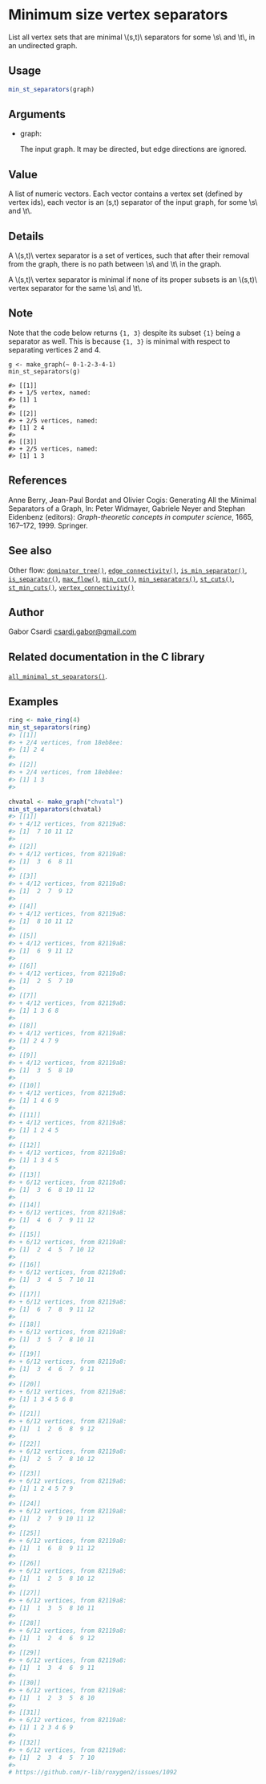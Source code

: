 # Minimum size vertex separators

List all vertex sets that are minimal \\(s,t)\\ separators for some
\\s\\ and \\t\\, in an undirected graph.

## Usage

``` r
min_st_separators(graph)
```

## Arguments

- graph:

  The input graph. It may be directed, but edge directions are ignored.

## Value

A list of numeric vectors. Each vector contains a vertex set (defined by
vertex ids), each vector is an (s,t) separator of the input graph, for
some \\s\\ and \\t\\.

## Details

A \\(s,t)\\ vertex separator is a set of vertices, such that after their
removal from the graph, there is no path between \\s\\ and \\t\\ in the
graph.

A \\(s,t)\\ vertex separator is minimal if none of its proper subsets is
an \\(s,t)\\ vertex separator for the same \\s\\ and \\t\\.

## Note

Note that the code below returns `{1, 3}` despite its subset `{1}` being
a separator as well. This is because `{1, 3}` is minimal with respect to
separating vertices 2 and 4.

    g <- make_graph(~ 0-1-2-3-4-1)
    min_st_separators(g)

    #> [[1]]
    #> + 1/5 vertex, named:
    #> [1] 1
    #>
    #> [[2]]
    #> + 2/5 vertices, named:
    #> [1] 2 4
    #>
    #> [[3]]
    #> + 2/5 vertices, named:
    #> [1] 1 3

## References

Anne Berry, Jean-Paul Bordat and Olivier Cogis: Generating All the
Minimal Separators of a Graph, In: Peter Widmayer, Gabriele Neyer and
Stephan Eidenbenz (editors): *Graph-theoretic concepts in computer
science*, 1665, 167–172, 1999. Springer.

## See also

Other flow:
[`dominator_tree()`](https://r.igraph.org/reference/dominator_tree.md),
[`edge_connectivity()`](https://r.igraph.org/reference/edge_connectivity.md),
[`is_min_separator()`](https://r.igraph.org/reference/is_min_separator.md),
[`is_separator()`](https://r.igraph.org/reference/is_separator.md),
[`max_flow()`](https://r.igraph.org/reference/max_flow.md),
[`min_cut()`](https://r.igraph.org/reference/min_cut.md),
[`min_separators()`](https://r.igraph.org/reference/min_separators.md),
[`st_cuts()`](https://r.igraph.org/reference/st_cuts.md),
[`st_min_cuts()`](https://r.igraph.org/reference/st_min_cuts.md),
[`vertex_connectivity()`](https://r.igraph.org/reference/vertex_connectivity.md)

## Author

Gabor Csardi <csardi.gabor@gmail.com>

## Related documentation in the C library

[`all_minimal_st_separators()`](https://igraph.org/c/html/latest/igraph-Separators.html#igraph_all_minimal_st_separators).

## Examples

``` r
ring <- make_ring(4)
min_st_separators(ring)
#> [[1]]
#> + 2/4 vertices, from 18eb8ee:
#> [1] 2 4
#> 
#> [[2]]
#> + 2/4 vertices, from 18eb8ee:
#> [1] 1 3
#> 

chvatal <- make_graph("chvatal")
min_st_separators(chvatal)
#> [[1]]
#> + 4/12 vertices, from 82119a8:
#> [1]  7 10 11 12
#> 
#> [[2]]
#> + 4/12 vertices, from 82119a8:
#> [1]  3  6  8 11
#> 
#> [[3]]
#> + 4/12 vertices, from 82119a8:
#> [1]  2  7  9 12
#> 
#> [[4]]
#> + 4/12 vertices, from 82119a8:
#> [1]  8 10 11 12
#> 
#> [[5]]
#> + 4/12 vertices, from 82119a8:
#> [1]  6  9 11 12
#> 
#> [[6]]
#> + 4/12 vertices, from 82119a8:
#> [1]  2  5  7 10
#> 
#> [[7]]
#> + 4/12 vertices, from 82119a8:
#> [1] 1 3 6 8
#> 
#> [[8]]
#> + 4/12 vertices, from 82119a8:
#> [1] 2 4 7 9
#> 
#> [[9]]
#> + 4/12 vertices, from 82119a8:
#> [1]  3  5  8 10
#> 
#> [[10]]
#> + 4/12 vertices, from 82119a8:
#> [1] 1 4 6 9
#> 
#> [[11]]
#> + 4/12 vertices, from 82119a8:
#> [1] 1 2 4 5
#> 
#> [[12]]
#> + 4/12 vertices, from 82119a8:
#> [1] 1 3 4 5
#> 
#> [[13]]
#> + 6/12 vertices, from 82119a8:
#> [1]  3  6  8 10 11 12
#> 
#> [[14]]
#> + 6/12 vertices, from 82119a8:
#> [1]  4  6  7  9 11 12
#> 
#> [[15]]
#> + 6/12 vertices, from 82119a8:
#> [1]  2  4  5  7 10 12
#> 
#> [[16]]
#> + 6/12 vertices, from 82119a8:
#> [1]  3  4  5  7 10 11
#> 
#> [[17]]
#> + 6/12 vertices, from 82119a8:
#> [1]  6  7  8  9 11 12
#> 
#> [[18]]
#> + 6/12 vertices, from 82119a8:
#> [1]  3  5  7  8 10 11
#> 
#> [[19]]
#> + 6/12 vertices, from 82119a8:
#> [1]  3  4  6  7  9 11
#> 
#> [[20]]
#> + 6/12 vertices, from 82119a8:
#> [1] 1 3 4 5 6 8
#> 
#> [[21]]
#> + 6/12 vertices, from 82119a8:
#> [1]  1  2  6  8  9 12
#> 
#> [[22]]
#> + 6/12 vertices, from 82119a8:
#> [1]  2  5  7  8 10 12
#> 
#> [[23]]
#> + 6/12 vertices, from 82119a8:
#> [1] 1 2 4 5 7 9
#> 
#> [[24]]
#> + 6/12 vertices, from 82119a8:
#> [1]  2  7  9 10 11 12
#> 
#> [[25]]
#> + 6/12 vertices, from 82119a8:
#> [1]  1  6  8  9 11 12
#> 
#> [[26]]
#> + 6/12 vertices, from 82119a8:
#> [1]  1  2  5  8 10 12
#> 
#> [[27]]
#> + 6/12 vertices, from 82119a8:
#> [1]  1  3  5  8 10 11
#> 
#> [[28]]
#> + 6/12 vertices, from 82119a8:
#> [1]  1  2  4  6  9 12
#> 
#> [[29]]
#> + 6/12 vertices, from 82119a8:
#> [1]  1  3  4  6  9 11
#> 
#> [[30]]
#> + 6/12 vertices, from 82119a8:
#> [1]  1  2  3  5  8 10
#> 
#> [[31]]
#> + 6/12 vertices, from 82119a8:
#> [1] 1 2 3 4 6 9
#> 
#> [[32]]
#> + 6/12 vertices, from 82119a8:
#> [1]  2  3  4  5  7 10
#> 
# https://github.com/r-lib/roxygen2/issues/1092
```
